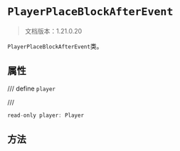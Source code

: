 # `PlayerPlaceBlockAfterEvent`

> 文档版本：1.21.0.20

`PlayerPlaceBlockAfterEvent`类。

## 属性

/// define
`player`


///

```js
read-only player: Player
```


## 方法
